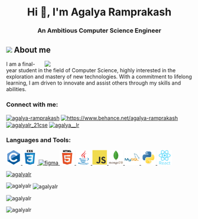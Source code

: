 <h1 align="center">Hi 👋, I'm Agalya Ramprakash</h1>
<h3 align="center">An Ambitious Computer Science Engineer</h3>

## <picture><img src = "https://user-images.githubusercontent.com/64439609/213525571-a0b12213-7e89-48df-a45f-153c78f3cf5e.png" width =40px></picture> **About me**

<picture> <img align="right" src="https://mir-s3-cdn-cf.behance.net/project_modules/disp/601014116770475.6068beff4640a.gif" width = 400px></picture>
 
I am a final-year student in the field of Computer Science, highly interested in the exploration and mastery of new technologies. With a commitment to lifelong learning, I am driven to innovate and assist others through my skills and abilities.


<h3 align="left">Connect with me:</h3>
<p align="left">
<a href="https://linkedin.com/in/agalya-ramprakash" target="blank"><img align="center" src="https://raw.githubusercontent.com/rahuldkjain/github-profile-readme-generator/master/src/images/icons/Social/linked-in-alt.svg" alt="agalya-ramprakash" height="30" width="40" /></a>
<a href="https://www.behance.net/https://www.behance.net/agalya-ramprakash" target="blank"><img align="center" src="https://raw.githubusercontent.com/rahuldkjain/github-profile-readme-generator/master/src/images/icons/Social/behance.svg" alt="https://www.behance.net/agalya-ramprakash" height="30" width="40" /></a>
<a href="https://www.hackerrank.com/agalyalr_21cse" target="blank"><img align="center" src="https://raw.githubusercontent.com/rahuldkjain/github-profile-readme-generator/master/src/images/icons/Social/hackerrank.svg" alt="agalyalr_21cse" height="30" width="40" /></a>
<a href="https://www.leetcode.com/agalya__lr" target="blank"><img align="center" src="https://raw.githubusercontent.com/rahuldkjain/github-profile-readme-generator/master/src/images/icons/Social/leet-code.svg" alt="agalya__lr" height="30" width="40" /></a>
</p>
<h3 align="left">Languages and Tools:</h3>
<p align="left"> <a href="https://www.cprogramming.com/" target="_blank" rel="noreferrer"> <img src="https://raw.githubusercontent.com/devicons/devicon/master/icons/c/c-original.svg" alt="c" width="40" height="40"/> </a> <a href="https://www.w3schools.com/css/" target="_blank" rel="noreferrer"> <img src="https://raw.githubusercontent.com/devicons/devicon/master/icons/css3/css3-original-wordmark.svg" alt="css3" width="40" height="40"/> </a> <a href="https://www.figma.com/" target="_blank" rel="noreferrer"> <img src="https://www.vectorlogo.zone/logos/figma/figma-icon.svg" alt="figma" width="40" height="40"/> </a> <a href="https://www.w3.org/html/" target="_blank" rel="noreferrer"> <img src="https://raw.githubusercontent.com/devicons/devicon/master/icons/html5/html5-original-wordmark.svg" alt="html5" width="40" height="40"/> </a> <a href="https://www.java.com" target="_blank" rel="noreferrer"> <img src="https://raw.githubusercontent.com/devicons/devicon/master/icons/java/java-original.svg" alt="java" width="40" height="40"/> </a> <a href="https://developer.mozilla.org/en-US/docs/Web/JavaScript" target="_blank" rel="noreferrer"> <img src="https://raw.githubusercontent.com/devicons/devicon/master/icons/javascript/javascript-original.svg" alt="javascript" width="40" height="40"/> </a> <a href="https://www.mongodb.com/" target="_blank" rel="noreferrer"> <img src="https://raw.githubusercontent.com/devicons/devicon/master/icons/mongodb/mongodb-original-wordmark.svg" alt="mongodb" width="40" height="40"/> </a> <a href="https://www.mysql.com/" target="_blank" rel="noreferrer"> <img src="https://raw.githubusercontent.com/devicons/devicon/master/icons/mysql/mysql-original-wordmark.svg" alt="mysql" width="40" height="40"/> </a> <a href="https://www.python.org" target="_blank" rel="noreferrer"> <img src="https://raw.githubusercontent.com/devicons/devicon/master/icons/python/python-original.svg" alt="python" width="40" height="40"/> </a> <a href="https://reactjs.org/" target="_blank" rel="noreferrer"> <img src="https://raw.githubusercontent.com/devicons/devicon/master/icons/react/react-original-wordmark.svg" alt="react" width="40" height="40"/> </a> </p>

<p align="left"> <a href="https://github.com/ryo-ma/github-profile-trophy"><img src="https://github-profile-trophy.vercel.app/?username=agalyalr" alt="agalyalr" /></a> </p>


<p><img align="left" src="https://github-readme-stats.vercel.app/api/top-langs?username=agalyalr&show_icons=true&locale=en&layout=compact" alt="agalyalr" /></p>

<p>&nbsp;<img align="center" src="https://github-readme-stats.vercel.app/api?username=agalyalr&show_icons=true&locale=en" alt="agalyalr" /></p>

<p><img align="center" src="https://github-readme-streak-stats.herokuapp.com/?user=agalyalr&" alt="agalyalr" /></p>
<p align="left"> <img src="https://komarev.com/ghpvc/?username=agalyalr&label=Profile%20views&color=0e75b6&style=flat" alt="agalyalr" /> </p>
